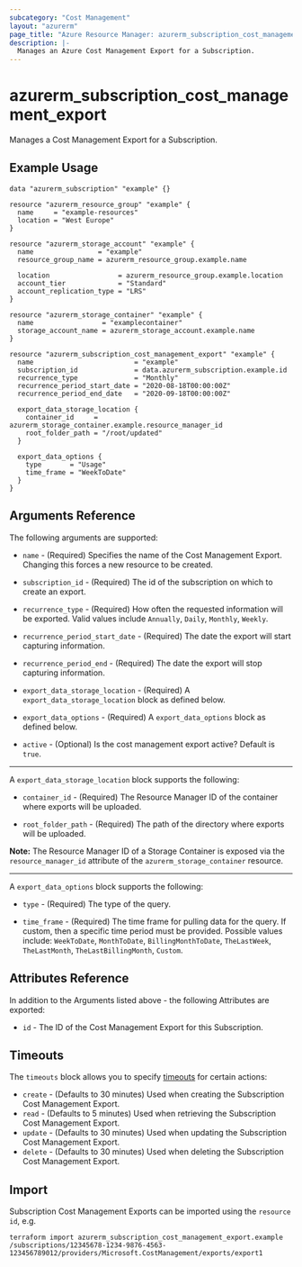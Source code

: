 ```yaml
---
subcategory: "Cost Management"
layout: "azurerm"
page_title: "Azure Resource Manager: azurerm_subscription_cost_management_export"
description: |-
  Manages an Azure Cost Management Export for a Subscription.
---
```


# azurerm_subscription_cost_management_export

Manages a Cost Management Export for a Subscription.

## Example Usage

```hcl
data "azurerm_subscription" "example" {}

resource "azurerm_resource_group" "example" {
  name     = "example-resources"
  location = "West Europe"
}

resource "azurerm_storage_account" "example" {
  name                = "example"
  resource_group_name = azurerm_resource_group.example.name

  location                 = azurerm_resource_group.example.location
  account_tier             = "Standard"
  account_replication_type = "LRS"
}

resource "azurerm_storage_container" "example" {
  name                 = "examplecontainer"
  storage_account_name = azurerm_storage_account.example.name
}

resource "azurerm_subscription_cost_management_export" "example" {
  name                         = "example"
  subscription_id              = data.azurerm_subscription.example.id
  recurrence_type              = "Monthly"
  recurrence_period_start_date = "2020-08-18T00:00:00Z"
  recurrence_period_end_date   = "2020-09-18T00:00:00Z"

  export_data_storage_location {
    container_id     = azurerm_storage_container.example.resource_manager_id
    root_folder_path = "/root/updated"
  }

  export_data_options {
    type       = "Usage"
    time_frame = "WeekToDate"
  }
}
```

## Arguments Reference

The following arguments are supported:

* `name` - (Required) Specifies the name of the Cost Management Export. Changing this forces a new resource to be created.

* `subscription_id` - (Required) The id of the subscription on which to create an export.

* `recurrence_type` - (Required) How often the requested information will be exported. Valid values include `Annually`, `Daily`, `Monthly`, `Weekly`.

* `recurrence_period_start_date` - (Required) The date the export will start capturing information.

* `recurrence_period_end` - (Required) The date the export will stop capturing information.

* `export_data_storage_location` - (Required) A `export_data_storage_location` block as defined below.

* `export_data_options` - (Required) A `export_data_options` block as defined below.

* `active` - (Optional) Is the cost management export active? Default is `true`.

---

A `export_data_storage_location` block supports the following:

* `container_id` - (Required) The Resource Manager ID of the container where exports will be uploaded.

* `root_folder_path` - (Required) The path of the directory where exports will be uploaded.

**Note:** The Resource Manager ID of a Storage Container is exposed via the `resource_manager_id` attribute of the `azurerm_storage_container` resource.

---

A `export_data_options` block supports the following:

* `type` - (Required) The type of the query.

* `time_frame` - (Required) The time frame for pulling data for the query. If custom, then a specific time period must be provided. Possible values include: `WeekToDate`, `MonthToDate`, `BillingMonthToDate`, `TheLastWeek`, `TheLastMonth`, `TheLastBillingMonth`, `Custom`.

## Attributes Reference

In addition to the Arguments listed above - the following Attributes are exported: 

* `id` - The ID of the Cost Management Export for this Subscription.

## Timeouts

The `timeouts` block allows you to specify [timeouts](https://www.terraform.io/docs/configuration/resources.html#timeouts) for certain actions:

* `create` - (Defaults to 30 minutes) Used when creating the Subscription Cost Management Export.
* `read` - (Defaults to 5 minutes) Used when retrieving the Subscription Cost Management Export.
* `update` - (Defaults to 30 minutes) Used when updating the Subscription Cost Management Export.
* `delete` - (Defaults to 30 minutes) Used when deleting the Subscription Cost Management Export.

## Import

Subscription Cost Management Exports can be imported using the `resource id`, e.g.

```shell
terraform import azurerm_subscription_cost_management_export.example /subscriptions/12345678-1234-9876-4563-123456789012/providers/Microsoft.CostManagement/exports/export1
```
